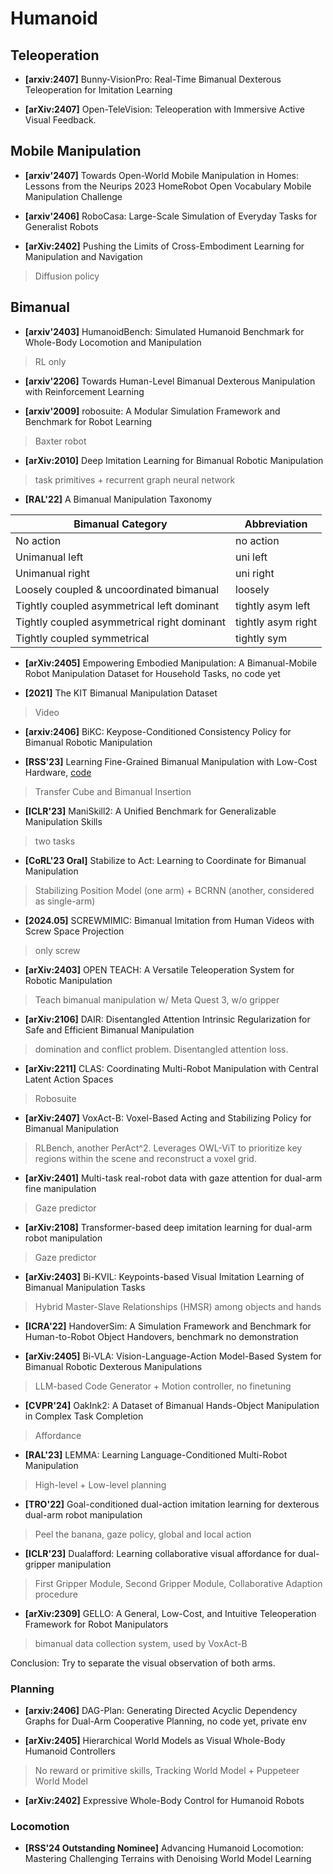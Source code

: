 # Humanoid

## Teleoperation

- **[arxiv:2407]** Bunny-VisionPro: Real-Time Bimanual Dexterous Teleoperation for Imitation Learning

- **[arXiv:2407]** Open-TeleVision: Teleoperation with Immersive Active Visual Feedback.

## Mobile Manipulation

* **[arxiv'2407]** Towards Open-World Mobile Manipulation in Homes: Lessons from the Neurips 2023 HomeRobot Open Vocabulary Mobile Manipulation Challenge

* **[arxiv'2406]** RoboCasa: Large-Scale Simulation of Everyday Tasks for Generalist Robots

* **[arXiv:2402]** Pushing the Limits of Cross-Embodiment Learning for Manipulation and Navigation
> Diffusion policy

## Bimanual

* **[arxiv'2403]** HumanoidBench: Simulated Humanoid Benchmark for Whole-Body Locomotion and Manipulation
> RL only

* **[arxiv'2206]** Towards Human-Level Bimanual Dexterous Manipulation with Reinforcement Learning

* **[arxiv'2009]** robosuite: A Modular Simulation Framework and Benchmark for Robot Learning
> Baxter robot

* **[arXiv:2010]** Deep Imitation Learning for Bimanual Robotic Manipulation
> task primitives + recurrent graph neural network 

* **[RAL'22]** A Bimanual Manipulation Taxonomy

| Bimanual Category                        | Abbreviation            |
|------------------------------------------|-------------------------|
| No action                                | no action               |
| Unimanual left                           | uni left                |
| Unimanual right                          | uni right               |
| Loosely coupled & uncoordinated bimanual | loosely                 |
| Tightly coupled asymmetrical left dominant | tightly asym left      |
| Tightly coupled asymmetrical right dominant | tightly asym right    |
| Tightly coupled symmetrical              | tightly sym             |

* **[arXiv:2405]** Empowering Embodied Manipulation: A Bimanual-Mobile Robot Manipulation Dataset for Household Tasks, no code yet

* **[2021]** The KIT Bimanual Manipulation Dataset
> Video

* **[arxiv:2406]** BiKC: Keypose-Conditioned Consistency Policy for Bimanual Robotic Manipulation

* **[RSS'23]** Learning Fine-Grained Bimanual Manipulation with Low-Cost Hardware, [code](https://tonyzhaozh.github.io/aloha/)
> Transfer Cube and Bimanual Insertion

* **[ICLR'23]** ManiSkill2: A Unified Benchmark for Generalizable Manipulation Skills
> two tasks

* **[CoRL'23 Oral]** Stabilize to Act: Learning to Coordinate for Bimanual Manipulation
> Stabilizing Position Model (one arm) + BCRNN (another, considered as single-arm)

* **[2024.05]** SCREWMIMIC: Bimanual Imitation from Human Videos with Screw Space Projection
> only screw

* **[arXiv:2403]** OPEN TEACH: A Versatile Teleoperation System for Robotic Manipulation
> Teach bimanual manipulation w/ Meta Quest 3, w/o gripper

* **[arXiv:2106]** DAIR: Disentangled Attention Intrinsic Regularization for Safe and Efficient Bimanual Manipulation
> domination and conflict problem. Disentangled attention loss.

* **[arXiv:2211]** CLAS: Coordinating Multi-Robot Manipulation with Central Latent Action Spaces
> Robosuite

* **[arXiv:2407]** VoxAct-B: Voxel-Based Acting and Stabilizing Policy for Bimanual Manipulation
> RLBench, another PerAct^2. Leverages OWL-ViT to prioritize key regions within the scene and reconstruct a voxel grid.

* **[arXiv:2401]** Multi-task real-robot data with gaze attention for dual-arm fine manipulation
> Gaze predictor

* **[arXiv:2108]** Transformer-based deep imitation learning for dual-arm robot manipulation
> Gaze predictor

* **[arXiv:2403]** Bi-KVIL: Keypoints-based Visual Imitation Learning of Bimanual Manipulation Tasks
> Hybrid Master-Slave Relationships (HMSR) among objects and hands

* **[ICRA'22]** HandoverSim: A Simulation Framework and Benchmark for Human-to-Robot Object Handovers, benchmark no demonstration

* **[arXiv:2405]** Bi-VLA: Vision-Language-Action Model-Based System for Bimanual Robotic Dexterous Manipulations
> LLM-based Code Generator + Motion controller, no finetuning

* **[CVPR'24]** OakInk2: A Dataset of Bimanual Hands-Object Manipulation in Complex Task Completion
> Affordance

* **[RAL'23]** LEMMA: Learning Language-Conditioned Multi-Robot Manipulation
> High-level + Low-level planning

* **[TRO'22]** Goal-conditioned dual-action imitation learning for dexterous dual-arm robot manipulation
> Peel the banana, gaze policy, global and local action

* **[ICLR'23]**  Dualafford: Learning collaborative visual affordance for dual-gripper manipulation
> First Gripper Module, Second Gripper Module, Collaborative Adaption procedure

* **[arXiv:2309]** GELLO: A General, Low-Cost, and Intuitive Teleoperation Framework for Robot Manipulators
> bimanual data collection system, used by VoxAct-B

Conclusion: Try to separate the visual observation of both arms.

### Planning

- **[arxiv:2406]** DAG-Plan: Generating Directed Acyclic Dependency Graphs for Dual-Arm Cooperative Planning, no code yet, private env

- **[arXiv:2405]** Hierarchical World Models as Visual Whole-Body Humanoid Controllers
> No reward or primitive skills, Tracking World Model + Puppeteer World Model

- **[arXiv:2402]** Expressive Whole-Body Control for Humanoid Robots
> 

### Locomotion

- **[RSS'24 Outstanding Nominee]** Advancing Humanoid Locomotion: Mastering Challenging Terrains with Denoising World Model Learning
